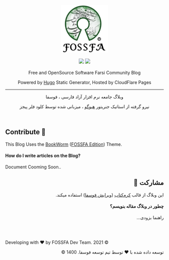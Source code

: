 
<div style="text-align:center;margin: 0 auto;">

<img src="/static/images/logo.png" width="150px">
<br><br>
<img src="https://img.shields.io/github/languages/code-size/fossfa/blog?style=social">
<img src="https://img.shields.io/github/license/FOSSFA/blog?style=social">
<br><br>
Free and OpenSource Software Farsi Community Blog

Powered by [Hugo](https://gohugo.io) Static Generator, Hosted by CloudFlare Pages

---

وبلاگ جامعه نرم افزار آزاد فارسی ، فوسفا

نیرو گرفته از استاتیک جنریتور [هیوگو](https://gohugo.io) ، میزبانی شده توسط کلود فلر پیجز

</div> <br>


## Contribute 🤝

This Blog Uses the [BookWorm](https://github.com/gethugothemes/bookworm) ([FOSSFA Edition](https://github.com/FOSSFA/bookworm-FE)) Theme.

#### How do I write articles on the Blog?

Document Cooming Soon..

<div dir="rtl">

## مشارکت 🤝

این وبلاگ از قالب [کرم‌کتاب](https://github.com/gethugothemes/bookworm) ([ویرایش فوسفا](https://github.com/FOSSFA/bookworm-FE)) استفاده میکند.

#### چطور در وبلاگ مقاله بنویسم؟

راهنما بزودی...

</div>
<br><br>

Developing with ❤️ by FOSSFA Dev Team. 2021 ©

<div dir="rtl">

توسعه داده شده با ❤️ توسط تیم توسعه فوسفا. 1400 ©

</div>
